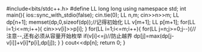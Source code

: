 #include<bits/stdc++.h>
#define LL long long
using namespace std;
int main(){
    ios::sync_with_stdio(false);
    cin.tie(0);
    LL n,m;
    cin>>n>>m;
    LL dp[n+1];
    memset(dp,0,sizeof(dp));//记得初始化
    LL v[m+1];
    LL p[m+1];
    for(LL i=1;i<=m;i++){
        cin>>v[i]>>p[i];
    }
    for(LL i=1;i<=m;i++){
        for(LL j=n;j>=0;j--){//注意--,还有必须从容量开始枚举
            if(v[i]<=j)//防止越界
                dp[j]=max(dp[j-v[i]]+v[i]*p[i],dp[j]);
        }
    }
    cout<<dp[n];
    return 0;
}
